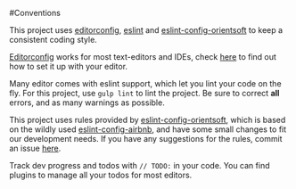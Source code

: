 #Conventions

This project uses [editorconfig][3], [eslint][4] and [eslint-config-orientsoft][1] to keep a consistent coding style.

[Editorconfig][3] works for most text-editors and IDEs, check [here][3] to find out how to set it up with your editor.

Many editor comes with eslint support, which let you lint your code on the fly. For this project, use `gulp lint` to lint the project. Be sure to correct **all** errors, and as many warnings as possible.

This project uses rules provided by [eslint-config-orientsoft][1], which is based on the wildly used [eslint-config-airbnb][2], and have some small changes to fit our development needs. If you have any suggestions for the rules, commit an issue [here][5].

Track dev progress and todos with `// TODO:` in your code. You can find plugins to manage all your todos for most editors.

[1]: https://github.com/Orientsoft/eslint-config-orientsoft
[2]: https://github.com/airbnb/javascript/tree/master/packages/eslint-config-airbnb
[3]: http://editorconfig.org/
[4]: http://editorconfig.org/
[5]: https://github.com/Orientsoft/eslint-config-orientsoft/issues

